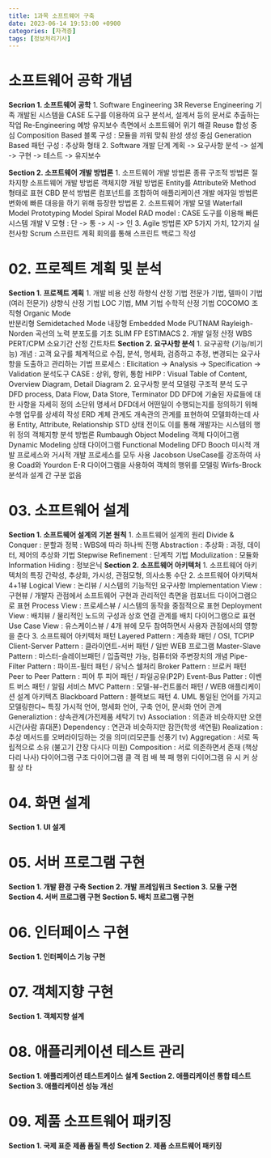 ```yaml
---
title: 1과목 소프트웨어 구축
date: 2023-06-14 19:53:00 +0900
categories: [자격증]
tags: [정보처리기사]
---
```


# 소프트웨어 공학 개념
**Secrion 1. 소프트웨어 공학**
    1. Software Engineering 3R
        Reverse Engineering
            기족 개발된 시스템을 CASE 도구를 이용하여 요구 분석서, 설계서 등의 문서로 추출하는 작업
        Re-Engineering
            예방 유지보수 측면에서 소프트웨어 위기 해결
        Reuse
            합성 중심 Composition Based 블록 구성 : 모듈을 끼워 맞춰 완성
            생성 중심 Generation Based 패턴 구성 : 추상화 형태
    2. Software 개발 단계
        계획 -> 요구사항 분석 -> 설계 -> 구현 -> 테스트 -> 유지보수

**Section 2. 소프트웨어 개발 방법론**
    1. 소프트웨어 개발 방법론 종류
        구조적 방법론
            절차지향 소프트웨어 개발 방법론
        객체지향 개발 방법론
            Entity를 Attribute와 Method 형태로 표현
        CBD 분석 방법론
            컴포넌트를 조합하여 애플리케이션 개발
        애자일 방법론
            변화에 빠른 대응을 하기 위해 등장한 방법론
    2. 소프트웨어 개발 모델
        Waterfall Model 
        Prototyping Model
        Spiral Model
        RAD model : CASE 도구를 이용해 빠른 시스템 개발
        V 모형 : 단 -> 통 -> 시 -> 인
    3. Agile 방법론
        XP
            5가지 가치, 12가지 실천사항 
        Scrum
            스프린트 계획 회의를 통해 스프린트 백로그 작성

# 02. 프로젝트 계획 및 분석
**Section 1. 프로젝트 계획**
    1. 개발 비용 산정
        하향식 산정 기법
            전문가 기법, 델파이 기법(여러 전문가)
        상향식 산정 기법
            LOC 기법, MM 기법
        수학적 산정 기법
            COCOMO
                조직형      Organic Mode           
                반분리형    Semidetached Mode
                내장형      Embedded Mode
            PUTNAM
                Rayleigh-Norden 곡선의 노력 분포도를 기초
                SLIM
            FP
                ESTIMACS
    2. 개발 일정 산정
        WBS
        PERT/CPM
        소요기간 산정
        간트차트
**Section 2. 요구사항 분석**
    1. 요구공학 (기능/비기능)
        개념 : 고객 요구를 체계적으로 수집, 분석, 명세화, 검증하고 추정, 변경되는 요구사항을 도출하고 관리하는 기법
        프로세스 : Elicitation -> Analysis -> Specification -> Validation
        분석도구
            CASE : 상위, 항위, 통합
            HIPP : Visual Table of Content, Overview Diagram, Detail Diagram
    2. 요구사항 분석 모델링
        구조적 분석 도구
            DFD
                process, Data Flow, Data Store, Terminator
            DD
                DFD에 기술된 자료들에 대한 사항을 자세히 정의
            소단위 명세서
                DFD데서 어떤일이 수행되는지를 정의하기 위해 수행 업무를 상세히 작성
            ERD 계체 관계도
                개속관의 관계를 표현하여 모델화하는데 사용
                Entity, Attribute, Relationship
            STD 상태 전이도
                이를 통해 개발자는 시스템의 행위 정의
        객체지향 분석 방법론
            Rumbaugh
                Object Modeling     객체 다이어그램
                Dynamic Modeling    상태 다이어그램
                Functional Modeling DFD
            Booch
                미시적 개발 프로세스와 거시적 개발 프로세스를 모두 사용
            Jacobson
                UseCase를 강조하여 사용
            Coad와 Yourdon
                E-R 다이어그램을 사용하여 객체의 행위를 모델링
            Wirfs-Brock
                분석과 설계 간 구분 없음

# 03.  소프트웨어 설계
**Section 1. 소프트웨어 설계의 기본 원칙**
    1. 소프트웨어 설계의 원리
        Divide & Conquer : 분할과 정복 : WBS에 따라 하나씩 진행
        Abstraction : 추상화 : 과정, 데이터, 제어의 추상화 기법
        Stepwise Refinement : 단계적 기법
        Modulization : 모듈화
        Information Hiding : 정보은닉
**Section 2. 소프트웨어 아키텍처**
    1. 소프트웨어 아키텍처의 특징
        간략성, 추상화, 가시성, 관점모형, 의사소통 수단
    2. 소프트웨어 아키텍쳐 4+1뷰
        Logical View : 논리뷰 / 시스템의 기능적인 요구사항
        Implementation View : 구현뷰 / 개발자 관점에서 소프트웨어 구현과 관리적인 측면을 컴포너트 다이어그램으로 표현
        Process View : 프로세스뷰 / 시스템의 동작을 중점적으로 표현
        Deployment View : 배치뷰 / 물리적인 노드의 구성과 상호 연결 관계를 배치 다이어그램으로 표현
        Use Case View : 유스케이스뷰 / 4개 뷰에 모두 참여하면서 사용자 관점에서의 영향을 준다
    3. 소프트웨어 아키텍처 패턴
        Layered Pattern : 계층화 패턴 / OSI, TCPIP
        Client-Server Pattern : 클라이언트-서버 패턴 / 일반 WEB 프로그램
        Master-Slave Pattern : 마스터-슬레이브패턴 / 입출력만 가능, 컴퓨터와 주변장치의 개념
        Pipe-Filter Pattern : 파이프-필터 패턴 / 유닉스 쉘처리
        Broker Pattern : 브로커 패턴
        Peer to Peer Pattern : 피어 투 피어 패턴 / 파일공유(P2P)
        Event-Bus Patter : 이벤트 버스 패턴 / 알림 서비스
        MVC Pattern : 모델-뷰-컨트롤러 패턴 /  WEB 애플리케이션 설계 아키텍츠
        Blackboard Pattern : 블랙보드 패턴
    4. UML
        통일된 언어를 가지고 모델링한다~
        특징
            가시적 언어, 명세화 언어, 구축 언어, 문서화 언어
        관계
            Generaliztion : 상속관계(가전제품 세탁기 tv)
            Association : 의존과 비슷하지만 오랜시간(사람 휴대폰)
            Dependency : 연관과 비슷하지만 잠깐(학생 색연필)
            Realization : 추상 메서드를 오버라이딩하는 것을 의미(리모콘틀 선풍기 tv)
            Aggregation : 서로 독립적으로 소유 (불고기 간장 다시다 미원)
            Composition : 서로 의존하면서 존재 (책상 다리 나사)
        다이어그램
            구조 다이어그램
                클 객 컴 배 복 패
            행위 다이어그램
                유 시 커 상 활 상 타

# 04. 화면 설계
**Section 1. UI 설계**

# 05. 서버 프로그램 구현
**Section 1. 개발 환경 구축**
**Section 2. 개발 프레임워크**
**Section 3. 모듈 구현**
**Section 4. 서버 프로그램 구현**
**Section 5. 배치 프로그램 구현**

# 06. 인터페이스 구현
**Section 1. 인터페이스 기능 구현**

# 07. 객체지향 구현
**Section 1. 객체지향 설계**

# 08. 애플리케이션 테스트 관리
**Section 1. 애플리케이션 테스트케이스 설계**
**Section 2. 애플리케이션 통합 테스트**
**Section 3. 애플리케이션 성능 개선**

# 09. 제품 소프트웨어 패키징
**Section 1. 국제 표준 제품 품질 특성**
**Section 2. 제품 소프트웨어 패키징**